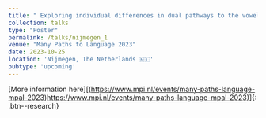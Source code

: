 ```yaml
---
title: " Exploring individual differences in dual pathways to the vowel height contrast: the f0 and F1 routes"
collection: talks
type: "Poster"
permalink: /talks/nijmegen_1
venue: "Many Paths to Language 2023"
date: 2023-10-25
location: 'Nijmegen, The Netherlands 🇳🇱'
pubtype: 'upcoming'
---
```


[More information here][(https://www.mpi.nl/events/many-paths-language-mpal-2023)https://www.mpi.nl/events/many-paths-language-mpal-2023)]{: .btn--research}
